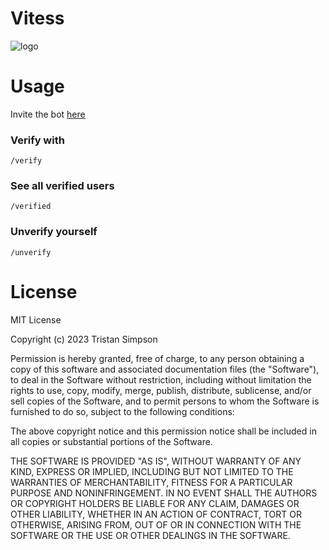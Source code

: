 # Vitess
![logo](https://github.com/realTristan/vitess/assets/75189508/a74d4664-6b6e-4ba3-b922-976427953ec3)

# Usage
Invite the bot [here](https://discord.com/api/oauth2/authorize?client_id=1165100334084014150&permissions=8&scope=applications.commands%20bot)

### Verify with
`/verify`

### See all verified users
`/verified`

### Unverify yourself
`/unverify`

# License
MIT License

Copyright (c) 2023 Tristan Simpson

Permission is hereby granted, free of charge, to any person obtaining a copy
of this software and associated documentation files (the "Software"), to deal
in the Software without restriction, including without limitation the rights
to use, copy, modify, merge, publish, distribute, sublicense, and/or sell
copies of the Software, and to permit persons to whom the Software is
furnished to do so, subject to the following conditions:

The above copyright notice and this permission notice shall be included in all
copies or substantial portions of the Software.

THE SOFTWARE IS PROVIDED "AS IS", WITHOUT WARRANTY OF ANY KIND, EXPRESS OR
IMPLIED, INCLUDING BUT NOT LIMITED TO THE WARRANTIES OF MERCHANTABILITY,
FITNESS FOR A PARTICULAR PURPOSE AND NONINFRINGEMENT. IN NO EVENT SHALL THE
AUTHORS OR COPYRIGHT HOLDERS BE LIABLE FOR ANY CLAIM, DAMAGES OR OTHER
LIABILITY, WHETHER IN AN ACTION OF CONTRACT, TORT OR OTHERWISE, ARISING FROM,
OUT OF OR IN CONNECTION WITH THE SOFTWARE OR THE USE OR OTHER DEALINGS IN THE
SOFTWARE.
